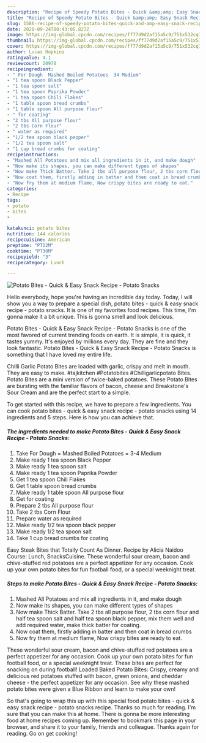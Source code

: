 ```yaml
---
description: "Recipe of Speedy Potato Bites - Quick &amp;amp; Easy Snack Recipe - Potato Snacks"
title: "Recipe of Speedy Potato Bites - Quick &amp;amp; Easy Snack Recipe - Potato Snacks"
slug: 1586-recipe-of-speedy-potato-bites-quick-and-amp-easy-snack-recipe-potato-snacks
date: 2020-09-24T00:43:05.827Z
image: https://img-global.cpcdn.com/recipes/ff77d9d2af15a5c9/751x532cq70/potato-bites-quick-easy-snack-recipe-potato-snacks-recipe-main-photo.jpg
thumbnail: https://img-global.cpcdn.com/recipes/ff77d9d2af15a5c9/751x532cq70/potato-bites-quick-easy-snack-recipe-potato-snacks-recipe-main-photo.jpg
cover: https://img-global.cpcdn.com/recipes/ff77d9d2af15a5c9/751x532cq70/potato-bites-quick-easy-snack-recipe-potato-snacks-recipe-main-photo.jpg
author: Lucas Hopkins
ratingvalue: 4.1
reviewcount: 20970
recipeingredient:
- " For Dough  Mashed Boiled Potatoes  34 Medium"
- "1 tea spoon Black Pepper"
- "1 tea spoon salt"
- "1 tea spoon Paprika Powder"
- "1 tea spoon Chili Flakes"
- "1 table spoon bread crumbs"
- "1 table spoon All purpose flour"
- " for coating"
- "2 tbs All purpose flour"
- "2 tbs Corn Flour"
- " water as required"
- "1/2 tea spoon black pepper"
- "1/2 tea spoon salt"
- "1 cup bread crumbs for coating"
recipeinstructions:
- "Mashed All Potatoes and mix all ingredients in it, and make dough"
- "Now make its shapes, you can make different types of shapes"
- "Now make Thick Batter. Take 2 tbs all purpose flour, 2 tbs corn flour and half tea spoon salt and half tea spoon black pepper, mix them well and add required water, make thick batter for coating."
- "Now coat them, firstly adding in batter and then coat in bread crumbs"
- "Now fry them at medium flame, Now crispy bites are ready to eat."
categories:
- Recipe
tags:
- potato
- bites
- 

katakunci: potato bites  
nutrition: 144 calories
recipecuisine: American
preptime: "PT12M"
cooktime: "PT30M"
recipeyield: "3"
recipecategory: Lunch

---
```



![Potato Bites - Quick &amp; Easy Snack Recipe - Potato Snacks](https://img-global.cpcdn.com/recipes/ff77d9d2af15a5c9/751x532cq70/potato-bites-quick-easy-snack-recipe-potato-snacks-recipe-main-photo.jpg)

Hello everybody, hope you're having an incredible day today. Today, I will show you a way to prepare a special dish, potato bites - quick &amp; easy snack recipe - potato snacks. It is one of my favorites food recipes. This time, I'm gonna make it a bit unique. This is gonna smell and look delicious.

Potato Bites - Quick &amp; Easy Snack Recipe - Potato Snacks is one of the most favored of current trending foods on earth. It is simple, it is quick, it tastes yummy. It's enjoyed by millions every day. They are fine and they look fantastic. Potato Bites - Quick &amp; Easy Snack Recipe - Potato Snacks is something that I have loved my entire life.

Chilli Garlic Potato Bites are loaded with garlic, crispy and melt in mouth. They are easy to make. #tajkitchen #Potatobites #Chilligarlicpotato Bites. Potato Bites are a mini version of twice-baked potatoes. These Potato Bites are bursting with the familiar flavors of bacon, cheese and Breakstone&#39;s Sour Cream and are the perfect start to a simple.


To get started with this recipe, we have to prepare a few ingredients. You can cook potato bites - quick &amp; easy snack recipe - potato snacks using 14 ingredients and 5 steps. Here is how you can achieve that.

<!--inarticleads1-->

##### The ingredients needed to make Potato Bites - Quick &amp; Easy Snack Recipe - Potato Snacks:

1. Take  For Dough = Mashed Boiled Potatoes = 3-4 Medium
1. Make ready 1 tea spoon Black Pepper
1. Make ready 1 tea spoon salt
1. Make ready 1 tea spoon Paprika Powder
1. Get 1 tea spoon Chili Flakes
1. Get 1 table spoon bread crumbs
1. Make ready 1 table spoon All purpose flour
1. Get  for coating
1. Prepare 2 tbs All purpose flour
1. Take 2 tbs Corn Flour
1. Prepare  water as required
1. Make ready 1/2 tea spoon black pepper
1. Make ready 1/2 tea spoon salt
1. Take 1 cup bread crumbs for coating


Easy Steak Bites that Totally Count As Dinner. Recipe by Alicia Naidoo Course: Lunch, SnacksCuisine. These wonderful sour cream, bacon and chive-stuffed red potatoes are a perfect appetizer for any occasion. Cook up your own potato bites for fun football food, or a special weeknight treat. 

<!--inarticleads2-->

##### Steps to make Potato Bites - Quick &amp; Easy Snack Recipe - Potato Snacks:

1. Mashed All Potatoes and mix all ingredients in it, and make dough
1. Now make its shapes, you can make different types of shapes
1. Now make Thick Batter. Take 2 tbs all purpose flour, 2 tbs corn flour and half tea spoon salt and half tea spoon black pepper, mix them well and add required water, make thick batter for coating.
1. Now coat them, firstly adding in batter and then coat in bread crumbs
1. Now fry them at medium flame, Now crispy bites are ready to eat.


These wonderful sour cream, bacon and chive-stuffed red potatoes are a perfect appetizer for any occasion. Cook up your own potato bites for fun football food, or a special weeknight treat. These bites are perfect for snacking on during football! Loaded Baked Potato Bites: Crispy, creamy and delicious red potatoes stuffed with bacon, green onions, and cheddar cheese - the perfect appetizer for any occasion. See why these mashed potato bites were given a Blue Ribbon and learn to make your own! 

So that's going to wrap this up with this special food potato bites - quick &amp; easy snack recipe - potato snacks recipe. Thanks so much for reading. I'm sure that you can make this at home. There is gonna be more interesting food at home recipes coming up. Remember to bookmark this page in your browser, and share it to your family, friends and colleague. Thanks again for reading. Go on get cooking!
